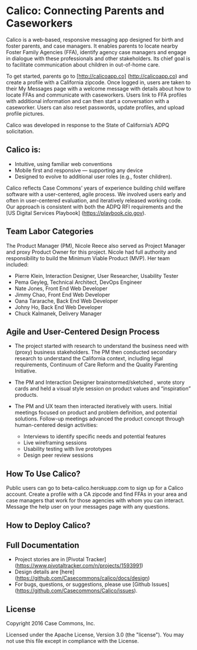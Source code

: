 # Calico: Connecting Parents and Caseworkers

Calico is a web-based, responsive messaging app designed for birth and foster parents, and case managers. It enables parents to locate nearby Foster Family Agencies (FFA), identify agency case managers and engage in dialogue with these professionals and other stakeholders.   Its chief goal is to facilitate communication about children in out-of-home care.

To get started, parents go to [http://calicoapp.co] (http://calicoapp.co) and create a profile with a California zipcode. Once logged in, users are taken to their My Messages page with a welcome message with details about how to locate FFAs and communicate with caseworkers.  Users link to FFA profiles with additional information and can then start a conversation with a caseworker.   Users can also reset passwords, update profiles, and upload profile pictures. 

Calico was developed in response to the State of California’s ADPQ solicitation.

## Calico is: 

* Intuitive, using familiar web conventions
* Mobile first and responsive — supporting any device 
* Designed to evolve to additional user roles (e.g., foster children).  

Calico reflects Case Commons’ years of experience building child welfare software with a user-centered, agile process.  We involved users early and often in user-centered evaluation, and iteratively released working code.   Our approach is consistent with both the ADPQ RFI requirements and the [US Digital Services Playbook] (https://playbook.cio.gov).

## Team Labor Categories

The Product Manager (PM), Nicole Reece  also served as Project Manager and proxy Product Owner for this project.  Nicole had full authority and responsibility to build the Minimum Viable Product (MVP).  Her team included:  

* Pierre Klein, Interaction Designer, User Researcher, Usability Tester
* Pema Geyleg, Technical Architect, DevOps Engineer
* Nate Jones, Front End Web Developer
* Jimmy Chao,  Front End Web Developer
* Oana Tararache, Back End Web Developer
* Johny Ho, Back End Web Developer
* Chuck Kalmanek, Delivery Manager

## Agile and User-Centered Design Process

* The project started with research to understand the business need  with (proxy) business stakeholders.  The PM then conducted secondary research to understand the California context, including legal requirements, Continuum of Care Reform and the Quality Parenting Initiative.  

* The PM and Interaction Designer brainstormed/sketched , wrote story cards and held a visual style session on product values and “inspiration” products.

* The PM and UX team then interacted iteratively with users.  Initial meetings focused on product and problem definition, and potential solutions. Follow-up meetings advanced the product concept through human-centered design activities: 

  * Interviews  to identify specific needs and potential features 
  * Live wireframing sessions 
  * Usability testing with live prototypes 
  * Design peer review sessions

## How To Use Calico?
Public users can go to beta-calico.herokuapp.com to sign up for a Calico account.  Create a profile with a CA zipcode and find FFAs in your area and case managers that work for those agencies with whom you can interact.
Message the help user on your messages page with any questions.

## How to Deploy Calico?


## Full Documentation

* Project stories are in [Pivotal Tracker] (https://www.pivotaltracker.com/n/projects/1593991)
* Design details are [here] (https://github.com/Casecommons/calico/docs/design)
* For bugs, questions, or suggestions, please use [Github Issues] (https://github.com/Casecommons/Calico/issues).

## License

Copyright 2016 Case Commons, Inc.

Licensed under the Apache License, Version 3.0 (the "license").  You may not use this file except in compliance with the License.   

